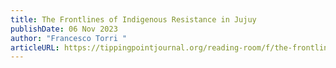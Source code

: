 ```yaml
---
title: The Frontlines of Indigenous Resistance in Jujuy
publishDate: 06 Nov 2023
author: "Francesco Torri "
articleURL: https://tippingpointjournal.org/reading-room/f/the-frontlines-of-indigenous-resistance-in-jujuy?fbclid=PAAaYz_yJFjGa6yoUteuQHGyxKrTRronoQ5IafgHvgCmny1EqPJMIIDn-rnrU_aem_AQNBdCg_-tMs9kOYbpqG5jnuo8vj7Ye8t7CgVb5tuvs5hi_JCS06emBdm-fUCq-fvUo
---
```

